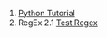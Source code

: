 1. [Python Tutorial](https://www.techbeamers.com/python-keywords-identifiers-variables/)
2. RegEx
2.1 [Test Regex](https://regexr.com/) 

